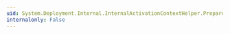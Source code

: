 ```yaml
---
uid: System.Deployment.Internal.InternalActivationContextHelper.PrepareForExecution(System.ActivationContext)
internalonly: False
---
```

